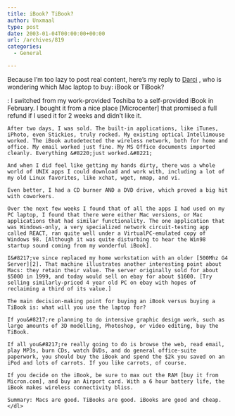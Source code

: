 ```yaml
---
title: iBook? TiBook?
author: Unxmaal
type: post
date: 2003-01-04T00:00:00+00:00
url: /archives/819
categories:
  - General

---
```

Because I&#8217;m too lazy to post real content, here&#8217;s my reply to [Darci][1] , who is wondering which Mac laptop to buy: iBook or TiBook?


:   I switched from my work-provided Toshiba to a self-provided iBook in February. I bought it from a nice place [Microcenter] that promised a full refund if I used it for 2 weeks and didn&#8217;t like it. 
    
    After two days, I was sold. The built-in applications, like iTunes, iPhoto, even Stickies, truly rocked. My existing optical Intellimouse worked. The iBook autodetected the wireless network, both for home and office. My email worked just fine. My MS Office documents imported cleanly. Everything &#8220;just worked.&#8221;
    
    And when I did feel like getting my hands dirty, there was a whole world of UNIX apps I could download and work with, including a lot of my old Linux favorites, like xchat, wget, nmap, and vi.
    
    Even better, I had a CD burner AND a DVD drive, which proved a big hit with coworkers.
    
    Over the next few weeks I found that of all the apps I had used on my PC laptop, I found that there were either Mac versions, or Mac applications that had similar functionality. The one application that was Windows-only, a very specialized network circuit-testing app called REACT, ran quite well under a VirtualPC-emulated copy of Windows 98. [Although it was quite disturbing to hear the Win98 startup sound coming from my wonderful iBook]. 
    
    I&#8217;ve since replaced my home workstation with an older [500Mhz G4 Server][2]. That machine illustrates another interesting point about Macs: they retain their value. The server originally sold for about $5000 in 1999, and today would sell on ebay for about $1600. [Try selling similarly-priced 4 year old PC on ebay with hopes of reclaiming a third of its value.]
    
    The main decision-making point for buying an iBook versus buying a TiBook is: what will you use the laptop for? 
    
    If you&#8217;re planning to do intensive graphic design work, such as large amounts of 3D modelling, Photoshop, or video editing, buy the TiBook. 
    
    If all you&#8217;re really going to do is browse the web, read email, play MP3s, burn CDs, watch DVDs, and do general office-suite paperwork, you should buy the iBook and spend the $2k you saved on an iPod and lots of carrots. If you like carrots, of course.
    
    If you decide on the iBook, be sure to max out the RAM [buy it from Micron.com], and buy an Airport card. With a 6 hour battery life, the iBook makes wireless connectivity bliss.
    
    Summary: Macs are good. TiBooks are good. iBooks are good and cheap. </dl>

 [1]: http://www.labmistress.com/lmblog/girlgeek/archives/000252.html#000252
 [2]: http://everymac.com/systems/apple/mac_server_g4/stats/macserver_g4_500.html